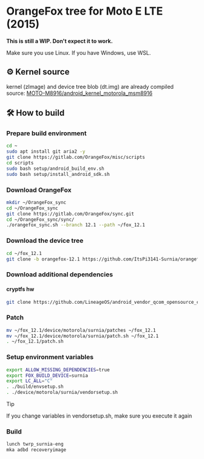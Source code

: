 # OrangeFox tree for Moto E LTE (2015)
**This is still a WIP. Don't expect it to work.**

Make sure you use Linux. If you have Windows, use WSL. 

## ⚙️ Kernel source
kernel (zImage) and device tree blob (dt.img) are already compiled  
source: [MOTO-M8916/android_kernel_motorola_msm8916](https://github.com/MOTO-M8916/android_kernel_motorola_msm8916)

## 🛠️ How to build

### Prepare build environment

```bash
cd ~
sudo apt install git aria2 -y
git clone https://gitlab.com/OrangeFox/misc/scripts
cd scripts
sudo bash setup/android_build_env.sh
sudo bash setup/install_android_sdk.sh
```

### Download OrangeFox

```bash
mkdir ~/OrangeFox_sync
cd ~/OrangeFox_sync
git clone https://gitlab.com/OrangeFox/sync.git
cd ~/OrangeFox_sync/sync/
./orangefox_sync.sh --branch 12.1 --path ~/fox_12.1
```

### Download the device tree

```bash
cd ~/fox_12.1
git clone -b orangefox-12.1 https://github.com/ItsPi3141-Surnia/orangefox_device_motorola_surnia.git device/motorola/surnia/
```

### Download additional dependencies

#### cryptfs hw

```bash
git clone https://github.com/LineageOS/android_vendor_qcom_opensource_cryptfs_hw ./vendor/qcom/opensource/commonsys/cryptfs_hw
```

### Patch
```bash
mv ~/fox_12.1/device/motorola/surnia/patches ~/fox_12.1
mv ~/fox_12.1/device/motorola/surnia/patch.sh ~/fox_12.1
. ~/fox_12.1/patch.sh
```

### Setup environment variables

```bash
export ALLOW_MISSING_DEPENDENCIES=true
export FOX_BUILD_DEVICE=surnia
export LC_ALL="C"
. ./build/envsetup.sh
. ./device/motorola/surnia/vendorsetup.sh
```

> [!TIP]
> If you change variables in vendorsetup.sh, make sure you execute it again

### Build

```bash
lunch twrp_surnia-eng
mka adbd recoveryimage
```